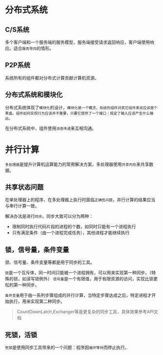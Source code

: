 # 分布式系统
## C/S系统
多个客户端和一个服务端的服务模型，服务端接受请求返回响应，客户端使用响应。适合`服务导向`的情形。

## P2P系统
系统所有的组件都对分布式计算贡献计算机资源。

## 分布式系统和模块化
分布式系统体现了`模块化`的设计，`模块化是一个概念，系统的组件对其它组件来说应该是个黑盒。组件如何实现行为应该并不重要，只要它提供了一个接口：规定了输入应该产生什么输出。`

在分布式系统中，组件使用`消息传递`来互相沟通。

# 并行计算
`多处理器`是提升计算机运算能力的常用解决方案，多处理器使用`共享内存`来共享数据。

## 共享状态问题
在单处理器上的程序，在多处理器上执行时面临`正确性问题`，并行计算的结果应当与串行计算一致。

解决办法是进行`同步`。同步大致可以分为两种：

- 限制同时执行代码片段的进程的个数，如同时只能有一个进程执行
- 只有满足条件（由一个进程完成任务），其他进程才能继续执行

## 锁，信号量，条件变量
锁、信号量、条件变量等都是用于同步的工具。

`锁`是一个互斥体，同一时间只能被一个进程拥有，可以用来实现第一种同步。（特殊的锁，如读写锁例外）
`信号量`是一个有限值，用于有限资源的访问，实现比锁更松的第一种同步。

`条件变量`用于由一系列步骤组成的并行计算，当特定步骤达成之后，特定进程才开始执行，用来实现第二种同步。

>CountDownLatch,Exchanger等是更复杂的同步工具，具体效果参考API文档

## 死锁，活锁
`死锁`是使用同步工具带来的一个问题：程序因`循环等待`而停止执行。